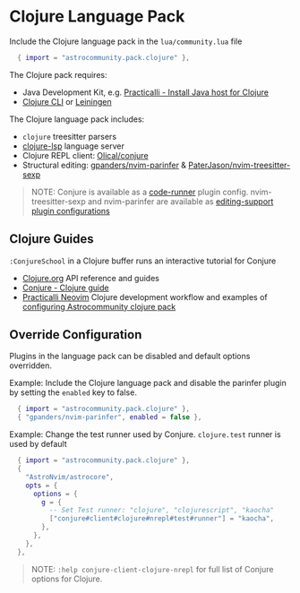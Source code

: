 # Clojure Language Pack

Include the Clojure language pack in the `lua/community.lua` file

```lua
  { import = "astrocommunity.pack.clojure" },
```

The Clojure pack requires:

- Java Development Kit, e.g. [Practicalli - Install Java host for Clojure](https://practical.li/clojure/install/java/)
- [Clojure CLI](https://clojure.org/guides/install_clojure) or [Leiningen](https://leiningen.org/)

The Clojure language pack includes:

- `clojure` treesitter parsers
- [clojure-lsp](https://clojure-lsp.io/) language server
- Clojure REPL client: [Olical/conjure](https://github.com/Olical/conjure)
- Structural editing: [gpanders/nvim-parinfer](https://github.com/gpanders/nvim-parinfer) & [PaterJason/nvim-treesitter-sexp](https://github.com/PaterJason/nvim-treesitter-sexp)

> NOTE: Conjure is available as a [code-runner](https://github.com/AstroNvim/astrocommunity/tree/main/lua/astrocommunity/code-runner) plugin config. nvim-treesitter-sexp and nvim-parinfer are available as [editing-support plugin configurations](https://github.com/AstroNvim/astrocommunity/tree/main/lua/astrocommunity/editing-support)

## Clojure Guides

`:ConjureSchool` in a Clojure buffer runs an interactive tutorial for Conjure

- [Clojure.org](https://clojure.org/index) API reference and guides
- [Conjure - Clojure guide](https://github.com/Olical/conjure/wiki/Quick-start:-Clojure)
- [Practicalli Neovim](https://practical.li/neovim/) Clojure development workflow and examples of [configuring Astrocommunity clojure pack](https://practical.li/neovim/configuration/astronvim/astrocommunity/)


## Override Configuration

Plugins in the language pack can be disabled and default options overridden.

Example: Include the Clojure language pack and disable the parinfer plugin by setting the `enabled` key to false.

```lua
  { import = "astrocommunity.pack.clojure" },
  { "gpanders/nvim-parinfer", enabled = false },
```

Example: Change the test runner used by Conjure. `clojure.test` runner is used by default

```lua
  { import = "astrocommunity.pack.clojure" },
  {
    "AstroNvim/astrocore",
    opts = {
      options = {
        g = {
          -- Set Test runner: "clojure", "clojurescript", "kaocha"
          ["conjure#client#clojure#nrepl#test#runner"] = "kaocha",
        },
      },
    },
  },
```

> NOTE: `:help conjure-client-clojure-nrepl` for full list of Conjure options for Clojure.
